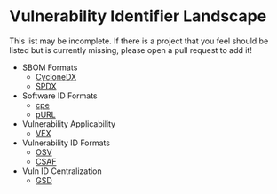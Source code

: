 # Vulnerability Identifier Landscape

This list may be incomplete. If there is a project that you feel should be listed but is currently missing, please open a pull request to add it!

- SBOM Formats
	- [CycloneDX](https://cyclonedx.org/)
	- [SPDX](https://spdx.dev/)
- Software ID Formats
	- [cpe](https://nvd.nist.gov/products/cpe)
	- [pURL](https://github.com/package-url/purl-spec)
- Vulnerability Applicability
	- [VEX](https://cyclonedx.org/capabilities/vex/)
- Vulnerability ID Formats
	- [OSV](https://ossf.github.io/osv-schema/)
	- [CSAF](https://oasis-open.github.io/csaf-documentation/)
- Vuln ID Centralization
	- [GSD](https://globalsecuritydatabase.org)

